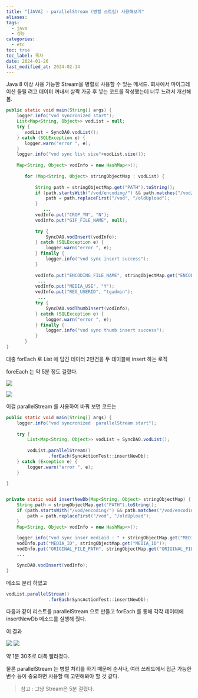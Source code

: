 ```yaml
---
title: "[JAVA] - parallelStream (병렬 스트림) 사용해보기"
aliases: 
tags:
  - java
  - 성능
categories:
  - etc
toc: true
toc_label: 목차
date: 2024-01-26
last_modified_at: 2024-02-14
---
```

Java 8 이상 사용 가능한 Stream을 병렬로 사용할 수 있는 메서드.
회사에서 마이그레이션 돌릴 려고 데이터 꺼내서 살짝 가공 후 넣는 코드를 작성했는데
너무 느려서 개선해봄.

```java
public static void main(String[] args) {  
    logger.info("vod syncronized start");  
    List<Map<String, Object>> vodList = null;  
    try {  
       vodList = SyncDAO.vodList();  
    } catch (SQLException e) {  
       logger.warn("error ", e);  
    }  
    logger.info("vod sync list size"+vodList.size());  
      
    Map<String, Object> vodInfo = new HashMap<>();  
  
       for (Map<String, Object> stringObjectMap : vodList) {  
  
           String path = stringObjectMap.get("PATH").toString();  
           if (path.startsWith("/vod/encoding/") && path.matches("/vod/encoding/\\d{4}/\\d{2}/.*")) {  
               path = path.replaceFirst("/vod", "/oldUpload");  
           }  
			  ... 
           vodInfo.put("CROP_YN", "N");  
           vodInfo.put("GIF_FILE_NAME", null);  
  
           try {  
               SyncDAO.vodInsert(vodInfo);  
           } catch (SQLException e) {  
               logger.warn("error ", e);  
           } finally {  
               logger.info("vod sync insert success");  
           }  
  
           vodInfo.put("ENCODING_FILE_NAME", stringObjectMap.get("ENCODING_FILE_NAME").toString().replace("_media1.mp4", "_thumb1.png"));  
			... 
           vodInfo.put("MEDIA_USE", "Y");  
           vodInfo.put("REG_USERID", "tgadmin");  
			...
           try {  
               SyncDAO.vodThumbInsert(vodInfo);  
           } catch (SQLException e) {  
               logger.warn("error ", e);  
           } finally {  
               logger.info("vod sync thumb insert success");  
           }  
       }  
}
```
대충 forEach 로 List 에 담긴 데이터 2만건을 두 테이블에 insert 하는 로직

foreEach 는 약 5분 정도 걸렸다.

![](https://i.imgur.com/NNBeppV.png)

![](https://i.imgur.com/hcRA9ly.png)

이걸 parallelStream 를 사용하여 바꿔 보면 코드는

```java
public static void main(String[] args) {  
    logger.info("vod syncronized  parallelStream start");  
  
    try {  
        List<Map<String, Object>> vodList = SyncDAO.vodList();  
  
        vodList.parallelStream()  
                .forEach(SyncActionTest::insertNewDb);  
    } catch (Exception e) {  
        logger.warn("error ", e);  
    }  
  
}


private static void insertNewDb(Map<String, Object> stringObjectMap) {  
    String path = stringObjectMap.get("PATH").toString();  
    if (path.startsWith("/vod/encoding/") && path.matches("/vod/encoding/\\d{4}/\\d{2}/.*")) {  
        path = path.replaceFirst("/vod", "/oldUpload");  
    }  
    Map<String, Object> vodInfo = new HashMap<>();  
  
    logger.info("vod sync inser mediaid : " + stringObjectMap.get("MEDIA_ID"));  
    vodInfo.put("MEDIA_ID", stringObjectMap.get("MEDIA_ID"));  
    vodInfo.put("ORIGINAL_FILE_PATH", stringObjectMap.get("ORIGINAL_FILE_PATH"));  
    ... 

	SyncDAO.vodInsert(vodInfo);
}
```
메소드 분리 하였고


```java
vodList.parallelStream()  
                .forEach(SyncActionTest::insertNewDb);  
```
다음과 같이 리스트를 parallelStream 으로 만들고  forEach 를 통해 각각 데이터에 
insertNewDb 메소드를 실행해 줬다.

이 결과

![](https://i.imgur.com/dsNWECQ.png)
![](https://i.imgur.com/vvCVKWi.png)

약 1분 30초로 대폭 빨라졌다.

물론 parallelStream 는 병렬 처리를 하기 때문에 순서나, 여러 쓰레드에서 접근 가능한 변수 등이 중요하면 사용할 때 고민해봐야 할 것 같다.


> 참고 : 그냥 Stream은 5분 걸렸다.
